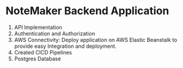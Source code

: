 # NoteMaker Backend Application

1. API Implementation
2. Authentication and Authorization
3. AWS Connectivity:
   Deploy application on AWS Elastic Beanstalk to provide easy Integration and deployment.
4. Created CICD Pipelines
5. Postgres Database
